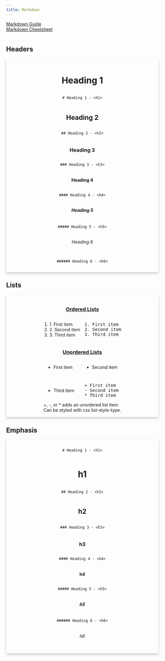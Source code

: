 ```yaml
---
title: Markdown
---
```


<style>

.md {
    display: grid;
    grid-template-columns: repeat(auto-fit, minmax(375px, 1fr));
}

.ind {
    box-shadow: 0 4px 8px 0 rgba(0, 0, 0, 0.2);
    display: grid; 
    padding: 1em;
    margin-right: 1em;
    justify-content: center;
    align-items: center;
    justify-items: center;
}

.cont {
    display: grid;
    grid-template-columns: 1fr 1fr;
    grid-gap: 1em;
    align-items: center;
}
</style>

[Markdown Guide](https://www.markdownguide.org/basic-syntax/)  
[Markdown Cheetsheet](https://www.code2bits.com/assets/cheat-sheets/cheatsheet-markdown.pdf)

<div class="md">

<div>

## Headers

<div class="ind">

# Heading 1

    # Heading 1 - <h1>

## Heading 2

    ## Heading 2 - <h2>

### Heading 3

    ### Heading 3 - <h3>

#### Heading 4

    #### Heading 4 - <h4>

##### Heading 5

    ##### Heading 5 - <h5>

###### Heading 6

    ###### Heading 6 - <h6>

</div>

</div>

<div>

## Lists

<div class="ind">


<h3><u>Ordered Lists</u></h3>

<div class="cont">

1.  1\. First item
2.  2\. Second item
3.  3\. Third item

<pre>1. First item<br/>2. Second item<br/>3. Third item</pre>

</div>

<h3><u>Unordered Lists</u></h3>

<div class="cont">

+   First item
*   Second item
-   Third item

<pre>+ First item<br/>- Second item<br/>* Third item</pre>
</div>
+, -, or * adds an unordered list item<br/>
Can be styled with css list-style-type.


</div>

<div>

## Emphasis

<div class="ind">

    # Heading 1 - <h1>

# h1

    ## Heading 2 - <h2>

## h2

    ### Heading 3 - <h3>

### h3

    #### Heading 4 - <h4>

#### h4

    ##### Heading 5 - <h5>

##### h5

    ###### Heading 6 - <h6>

###### h6

</div>

</div>
